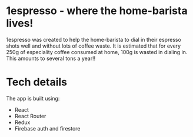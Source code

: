 # 1espresso - where the home-barista lives!

1espresso was created to help the home-barista to dial in their espresso shots
well and without lots of coffee waste. It is estimated that for every 250g of
especiality coffee consumed at home, 100g is wasted in dialing in. This amounts to several
tons a year!!

# Tech details

The app is built using:

- React
- React Router
- Redux
- Firebase auth and firestore
